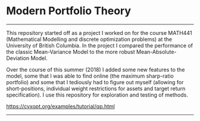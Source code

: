 # Modern Portfolio Theory

--- 

This repository started off as a project I worked on for the course MATH441 (Mathematical Modelling and discrete optimization problems) at the University of British Columbia. In the project I compared the performance of the classic Mean-Variance Model to the more robust Mean-Absolute-Deviation Model.

Over the course of this summer (2018) I added some new features to the model, some that I was
able to find online (the maximum sharp-ratio portfolio) and some that I tediously had to figure out myself (allowing for short-positions, individual weight restrictions for assets and target return specification). I use this repository for exploration and testing of methods.

https://cvxopt.org/examples/tutorial/qp.html 

---
